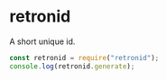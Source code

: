 # retronid
A short unique id.

```js
const retronid = require("retronid");
console.log(retronid.generate);
```